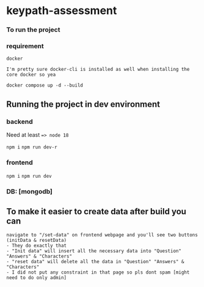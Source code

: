 # keypath-assessment

### To run the project

### requirement

`docker`

```
I'm pretty sure docker-cli is installed as well when installing the core docker so yea
```

`docker compose up -d --build`

## Running the project in dev environment

### backend

Need at least `=> node 18`

`npm i`
`npm run dev-r`

### frontend

`npm i`
`npm run dev`

### DB: [mongodb]

## To make it easier to create data after build you can

```
navigate to "/set-data" on frontend webpage and you'll see two buttons (initData & resetData)
- They do exactly that
- "Init data" will insert all the necessary data into "Question" "Answers" & "Characters"
- "reset data" will delete all the data in "Question" "Answers" & "Characters"
- I did not put any constraint in that page so pls dont spam [might need to do only admin]
```
